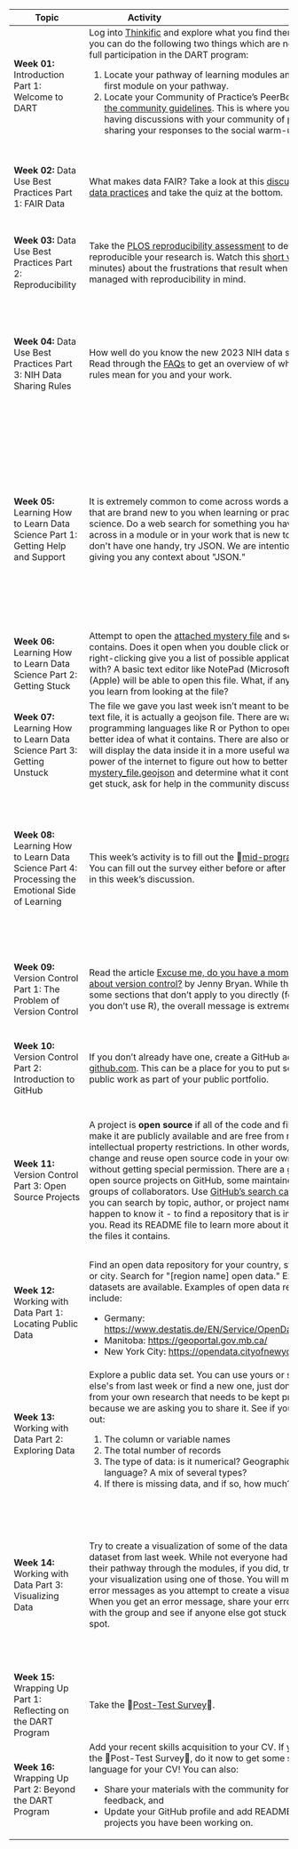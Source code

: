 | <div style="width:120px">Topic</div> | <div style="width:200px">Activity</div> | <div style="width:200px">Social Warm-Up</div> | <div style="width:400px">Discussion Topic</div> | <div style="width:200px">Extra</div> |
| ---- | ---- | ---- | ---- | ---- |
| **Week 01:** Introduction Part 1: Welcome to DART | Log into [Thinkific](https://dart-program.thinkific.com/) and explore what you find there. Make sure you can do the following two things which are necessary for full participation in the DART program: <ol> <li> Locate your pathway of learning modules and try out the first module on your pathway.</li> <li> Locate your Community of Practice’s PeerBoard and [read the community guidelines](https://dart-program.thinkific.com/pages/communities-of-practice?path=post--1501091728). This is where you will be having discussions with your community of practice and sharing your responses to the social warm-ups. </li> </ol> | Introduce yourself in your community’s PeerBoard. Who are you and why did you sign up for the DART program?| Find a module in your pathway that you are particularly excited about and share why it is exciting. Note that not everyone in your community is on the same pathway, so you might be excited about a module that someone else doesn't have assigned. **Post your own answer on PeerBoard and respond to someone else’s post.**| **Planning:** If you want to meet synchronously with members of your Community of Practice, start to plan that now. What are good times to meet?
| **Week 02:** Data Use Best Practices Part 1: FAIR Data | What makes data FAIR? Take a look at this [discussion of FAIR data practices](http://www.fosteropenscience.eu/learning/assessing-the-fairness-of-data) and take the quiz at the bottom. | Is it "the data is" or "the data are," i.e. is the word data singular or plural? And does your belief match the way the words naturally come out of your mouth in conversation?| Share a way in which you have benefited by working with FAIR data, or a time in which you would have benefited had a data set followed the rules of FAIR. Have others experienced similar situations?| **Explore Further:** (Optional) For a much more in-depth discussion of FAIR data, check out the [FAIR Data 101](https://au-research.github.io/FAIR-data-101-training/) course offered by the Australian Research Data Commons.
| **Week 03:** Data Use Best Practices Part 2: Reproducibility | Take the [PLOS reproducibility assessment](https://plos.org/reproducibility-assessment/) to determine how reproducible your research is. Watch this [short video](https://m.youtube.com/watch?v=66oNv_DJuPc) (under 5 minutes) about the frustrations that result when data is not managed with reproducibility in mind. | Find and post a cartoon about data. You might already have a favorite, or you can search the internet for “data cartoons.” Many of the DART team’s favorites are by Randall Munroe of [xkcd.com](xkcd.com).| What did you learn about how reproducible your research is? Are there things you want to start implementing or things that you have already implemented to make your research reproducible? See what others have already done and ask for advice.| **Explore Further:** (Optional) Learn about the Center for Open Science’s [Reproducibility Project: Cancer Biology](https://www.cos.io/rpcb).
| **Week 04:** Data Use Best Practices Part 3: NIH Data Sharing Rules | How well do you know the new 2023 NIH data sharing rules? Read through the [FAQs](https://sharing.nih.gov/faqs#/data-management-and-sharing-policy.htm) to get an overview of what these new rules mean for you and your work. | Give a six word description of what you do. This could be silly or serious, and certainly won’t be long enough to get into much detail. Examples might be: <ul> <li> “Teach biomedical researchers to “data” better.” </li> <li> “Make mice sick, learn about cancer.” </li> <li> “Stain kids to see their organs.” </li> </ul>| Pick something new you learned from the NIH data sharing rules and share it with your community of practice. Does your lab have a plan in place? Are there practices that will have to change to comply with these new policies?|
| **Week 05:** Learning How to Learn Data Science Part 1: Getting Help and Support | It is extremely common to come across words and acronyms that are brand new to you when learning or practicing data science. Do a web search for something you have come across in a module or in your work that is new to you. If you don't have one handy, try JSON. We are intentionally not giving you any context about "JSON." | What webpage cheat sheets do you keep coming back to? Or do you have any phrases or commands that you do a web search on every time you need to use them?| There is a lot of information on the internet and web searches can be a very effective way to learn. However different sites and platforms have different tones and expectations. Stack Exchange, for example, has abundant information and a very active community of users answering questions, but can also be an unfriendly place. Think about the search results you got in the activity when discussing the following questions: <ul> <li> What types of answers were most understandable and useful to you? </li> <li> Do you have any instructions or guidelines for how to answer programming questions kindly and constructively? </li> <li> What style of response makes you feel most comfortable asking your own questions? </li> </ul>| **Explore Further:** (Optional) Read this article on Medium about [how to ask for programming help in public forums](https://medium.com/the-self-taught-programmer/as-a-new-programmer-asking-for-help-is-intimidating-5188a0f62ab9). The author is making an effort to be warm and welcoming to new programmers while providing useful advice. Do you find they achieved that goal?
| **Week 06:** Learning How to Learn Data Science Part 2: Getting Stuck | Attempt to open the [attached mystery file](https://raw.githubusercontent.com/arcus/DART_Community_of_Practice/main/Prompts/Week06/mystery_file) and see what it contains. Does it open when you double click on it? Does right-clicking give you a list of possible applications to open it with? A basic text editor like NotePad (Microsoft) or TextEdit (Apple) will be able to open this file. What, if anything, can you learn from looking at the file? | Describe a time someone helped you get unstuck with your work.| Describe what feelings you have when you look at this file. Were you able to extract any information at all from it? What would you do if you had to tell someone what this file contains?|
| **Week 07:** Learning How to Learn Data Science Part 3: Getting Unstuck | The file we gave you last week isn’t meant to be viewed as a text file, it is actually a geojson file. There are ways to use programming languages like R or Python to open it and get a better idea of what it contains. There are also online tools that will display the data inside it in a more useful way. Use the power of the internet to figure out how to better display [mystery_file.geojson](https://raw.githubusercontent.com/arcus/DART_Community_of_Practice/main/Prompts/Week07/mystery_file.geojson) and determine what it contains. If you get stuck, ask for help in the community discussion. | Share your favorite (or least favorite, or most common) error message. What do you do when it appears?| How were you able to open the file? What did it contain? If you got stuck at any point, how did you get past that? When you did open it, did you have any feelings of excitement, accomplishment, or joy?|
| **Week 08:** Learning How to Learn Data Science Part 4: Processing the Emotional Side of Learning | This week’s activity is to fill out the 🔴[mid-program survey](link/to/survey)🔴. You can fill out the survey either before or after participating in this week’s discussion. | **Social Warm-Up:** One method programmers use a lot, called "[rubber ducking](https://en.wikipedia.org/wiki/Rubber_duck_debugging)," involves explaining what they are trying to do in plain language to a colleague, or if a colleague is not available, an inanimate object like a rubber duck. What qualities (personality/catchphrase/outfit/etc) would you want your rubber duck to reflect back to you? | Reflect on the last few weeks' activities where you were repeatedly asked to try things you didn’t know how to do. <ul> <li> What emotions did you experience while figuring out how to open the mystery file? </li> <li> What balance (or lack of balance) did you find between the frustrations of getting stuck and the joys of working past that to ultimately open the mystery_file? </li> <li> Do you have any advice for your community members, or for yourself in the future, when faced with similar challenges? </li> </ul>| **Planning:** If you want to meet synchronously with members of your Community of Practice during the second half of the program, start to plan that now. What are good times to meet?
| **Week 09:** Version Control Part 1: The Problem of Version Control | Read the article [Excuse me, do you have a moment to talk about version control?](https://peerj.com/preprints/3159v2/) by Jenny Bryan. While there may be some sections that don’t apply to you directly (for example if you don’t use R), the overall message is extremely important. | Share the "best" bad file name you have come across (or perhaps used yourself). These might be files like <ul> <li> probably_important3.doc, </li> <li> final_submission_actually_final.pdf, </li> <li> Untitled3523.jpg, etc. </li> </ul>| How do you keep track of changes in your files over time? What works well, and what problems have you encountered?|
| **Week 10:** Version Control Part 2: Introduction to GitHub | If you don’t already have one, create a GitHub account at [github.com](github.com). This can be a place for you to put some of your public work as part of your public portfolio. | What is the silliest/weirdest/best user name you have had or seen that you are willing to share? (Keep it work-appropriate, please.)| Share your GitHub handle with other members of your community of practice. If you have a pre-existing account, tell your community about what you have been using it for, but we expect that most of them will be empty because you just created them this week.|
| **Week 11:** Version Control Part 3: Open Source Projects | A project is **open source** if all of the code and files used to make it are publicly available and are free from most intellectual property restrictions. In other words, you can change and reuse open source code in your own project without getting special permission. There are a great many open source projects on GitHub, some maintained by large groups of collaborators. Use [GitHub’s search capabilities](https://github.com/search) - you can search by topic, author, or project name if you happen to know it - to find a repository that is interesting to you. Read its README file to learn more about it and explore the files it contains. | What is a technical term in your field that sounds like something different (or confusing or weird) to people outside of your subfield or community? For example GitHub users talk about "forking" a repository, which means making a copy of it that they can then use and modify however they like.| Share a link to the GitHub repository (or **repo**) you found interesting and give a little information about what it contains. Some questions to consider answering include, but are not limited to: <ul> <li> Does it have a license stating that it is open source? What restrictions does it have on its use? </li> <li> Does it have code you have used before, or are interested in using in the future? </li> <li> Does it have many maintainers, or just a couple (or one)? </li> <li> When was it last updated? Are people actively working on it? </li> </ul>|
| **Week 12:** Working with Data Part 1: Locating Public Data | Find an open data repository for your country, state / territory, or city. Search for "[region name] open data." Explore what datasets are available. Examples of open data repositories include: <ul> <li> Germany: <a href=https://www.destatis.de/EN/Service/OpenData/_node.html>https://www.destatis.de/EN/Service/OpenData/_node.html</a> </li> <li> Manitoba: <a href=https://geoportal.gov.mb.ca/>https://geoportal.gov.mb.ca/</a> </li> <li> New York City: <a href=https://opendata.cityofnewyork.us/>https://opendata.cityofnewyork.us/</a> </li> </ul> | Share a data visualization you have particularly enjoyed. It might be from a news article, scientific journal, really anywhere as long as it is public. Or share a bad data visualization and explain why it is so bad. Many examples are available at https://badvisualisations.tumblr.com/. | Share a dataset you encountered in this week’s activity. Where and how did you find it? What makes it particularly interesting or useful to you? Is there anything you are excited to do with this dataset in the future?| **Explore Further:** (Optional) Search for interesting public datasets on [kaggle.com](kaggle.com), a site with over 50,000 public datasets.
| **Week 13:** Working with Data Part 2: Exploring Data | Explore a public data set. You can use yours or someone else's from last week or find a new one, just don't use one from your own research that needs to be kept private because we are asking you to share it. See if you can figure out: <ol> <li> The column or variable names </li> <li> The total number of records </li> <li> The type of data: is it numerical? Geographical? Human language? A mix of several types? </li> <li> If there is missing data, and if so, how much? </li> </ol> | Share a story of missing or wrong data. It could be something minor, or a major problem like the California man who got the [license plate NULL ](https://www.wired.com/story/null-license-plate-landed-one-hacker-ticket-hell/) for his car.| Share what you learned about your dataset. What programs, languages, or tools did you use to explore it? Did you get stuck at any point? Were you able to figure out if there was missing data?| **Explore Further:** The questions we asked in this week’s activity are examples of metadata. Read this short article about [what metadata is and why it is important](https://data.research.cornell.edu/content/writing-metadata).
| **Week 14:** Working with Data Part 3: Visualizing Data | Try to create a visualization of some of the data in your dataset from last week. While not everyone had R or Python in their pathway through the modules, if you did, try to create your visualization using one of those. You will most likely get error messages as you attempt to create a visualization. When you get an error message, share your error message with the group and see if anyone else got stuck at a similar spot. | What have you used in the past to create data visualizations? Are those visualizations easy to make and update? Do they look good and convey information effectively?| If you are able to create a visualization without encountering any error messages or difficulty running code, post your visualization and code and respond to others' posts about where they got stuck. What was challenging about creating, or attempting to create, your visualization?| **Explore Further:** (Optional) Different members of your community of practice probably created their visualizations using different programming languages. No programming language is inherently better or worse than any other. Check out this talk by Gabriele S Hayden on the [cultural meaning of programming languages](https://www.youtube.com/watch?v=kCZRauYfqvg).
| **Week 15:** Wrapping Up Part 1: Reflecting on the DART Program | Take the 🔴[Post-Test Survey](link/to/survey/here)🔴. | Find and post a cartoon that speaks to your experience with the program or with coding so far.| Reflect on your last 15 weeks as a community. What activities, discussions, or modules were most helpful to you? Have you changed anything about how you do your work over the course of this program? Or how you think about data?|
| **Week 16:** Wrapping Up Part 2: Beyond the DART Program | Add your recent skills acquisition to your CV. If you didn't do the 🔴Post-Test Survey🔴, do it now to get some sample language for your CV! You can also: <ul> <li> Share your materials with the community for constructive feedback, and </li> <li> Update your GitHub profile and add README files to projects you have been working on.</li> </ul> | Share your contact information and ways your community can follow you in the future e.g. [ORCID](https://orcid.org/), social media, etc.| Would you like to continue this community of practice in some way after the DART Program concludes? If so, now is the time to formulate a plan for ongoing communication.|
